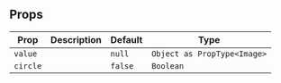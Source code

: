 
## Props
| Prop     | Description | Default | Type                        |
|----------|-------------|---------|-----------------------------|
| `value`  |             | `null`  | `Object as PropType<Image>` |
| `circle` |             | `false` | `Boolean`                   |
